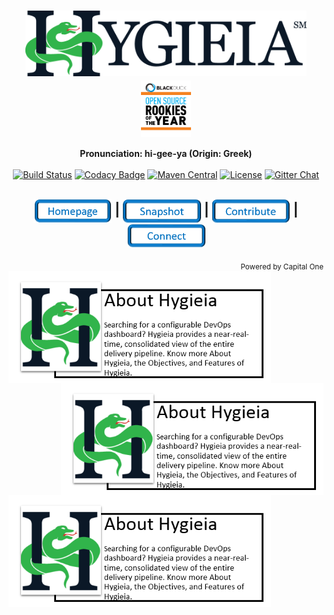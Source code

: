 <h1 align="center"><img width="450" src="/images/hygieia_b.png"> <a href="https://www.blackducksoftware.com/2015-open-source-rookies"><img width="80" align="top" src="/images/Rookies_Award_Badge.png"></a></h1>

<div align="center">
  <strong>Pronunciation: hi-gee-ya (Origin: Greek)</strong>
</div>
<!--<div align="center"> 
  A single, configurable, easy-to-use dashboard to visualize near real-time status of the entire delivery pipeline.
</div> -->

<br />

<div align="center">
  <!-- Build Status -->
  <a href="https://travis-ci.org/capitalone/Hygieia.svg?branch=master"><img src="https://travis-ci.org/capitalone/Hygieia.svg?branch=master" alt="Build Status"/></a>
  <!-- Codacy Badge -->
  <a href="https://www.codacy.com/app/amit-mawkin/Hygieia"><img src="https://api.codacy.com/project/badge/grade/de1a2a557f8e458e9a959be8c2e7fcba"
      alt="Codacy Badge"/></a>
  <!-- Maven Central -->
  <a href="http://search.maven.org/#search%7Cga%7C1%7Ccapitalone"><img src="https://img.shields.io/maven-central/v/com.capitalone.dashboard/Hygieia.svg" alt="Maven Central"/></a>
  <!-- License -->
  <a href="https://www.apache.org/licenses/LICENSE-2.0"><img src="https://img.shields.io/badge/license-Apache%202-blue.svg"
      alt="License"/></a>
  <!-- Gitter Chat -->
  <a href="https://gitter.im/capitalone/Hygieia?utm_source=badge&utm_medium=badge&utm_campaign=pr-badge&utm_content=badge"><img src="https://badges.gitter.im/Join%20Chat.svg" alt="Gitter Chat"/></a>
</div>

<div align="center">
  <h2>
    <a href="http://www.capitalone.io/Hygieia/getting_started.html"><img src="./images/Homepage.PNG" alt="Homepage" width="125" align="center"></a>
    <span>|</span>
    <!--<a href="#">
      Setup Hygieia
    </a>
    <span> | </span> -->
    <a href="#"><img src="./images/Snapshot.PNG" alt="Snapshot" width="125" align="center"></a>
    <span>|</span>
    <a href="#"><img src="./images/Contribute.PNG" alt="Contribute" width="125" align="center"></a>
    <span>|</span>
    <a href="http://www.capitalone.io/Hygieia/contact.html"><img src="./images/Connect.PNG" alt="Connect" width="125" align="center"></a>
  </h2>
</div>

<div align="right">
  <sub>Powered by Capital One
  <a href="#">
  </a>
</div>

<!--<ul id="services-list">
<li>
  <a href="https://www.google.com" class="image">
    <img src="http://cdn3.iconfinder.com/data/icons/free-social-icons/67/facebook_square-24.png" />
  </a>
  <div class="content">
    <h3>Header</h3>
    <p>text goes here</p>
  </div>
</li>
<li>
  <a href="https://www.google.com" class="image">
    <img src="http://cdn1.iconfinder.com/data/icons/socialmediaicons_v120/24/facebook.png" />
  </a>
  <div class="content">
  <h3>Header</h3>
  <p>text goes here</p>
  </div>
</li>
</ul>-->
<div align="center">
 <a href="http://www.capitalone.io/Hygieia/getting_started.html"><img src="/images/About_Icon.PNG" alt="About Icon" align="left" width="420"/></a>
 <a href="http://www.capitalone.io/Hygieia/getting_started.html"><img src="/images/About_Icon.PNG" alt="About Icon" align="right" width="420"/></a>
</div> 
<div align="center">
 <a href="http://www.capitalone.io/Hygieia/getting_started.html"><img src="/images/About_Icon.PNG" alt="About Icon" align="left" width="420"/></a>
</div>

